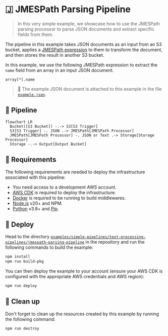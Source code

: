 # 🇯 JMESPath Parsing Pipeline

> In this very simple example, we showcase how to use the JMESPath parsing processor to parse JSON documents and extract specific fields from them.

The pipeline in this example takes JSON documents as an input from an S3 bucket, applies a [JMESPath expression](https://jmespath.org/) to them to transform the document, and then stores the result in another S3 bucket.

In this example, we use the following JMESPath expression to extract the `name` field from an array in an input JSON document.

```jmespath
array[*].name
```

> 💁 The example JSON document is attached to this example in the file [`example.json`](/examples/simple-pipelines/jmespath-parsing-pipeline/example.json).

## :dna: Pipeline

```mermaid
flowchart LR
  Bucket([S3 Bucket]) -.-> S3[S3 Trigger]
  S3[S3 Trigger] -. JSON .-> JMESPath[JMESPath Processor]
  JMESPath[JMESPath Processor] -. JSON or Text .-> Storage[Storage Processor]
  Storage -.-> Output[Output Bucket]
```

## 📝 Requirements

The following requirements are needed to deploy the infrastructure associated with this pipeline:

- You need access to a development AWS account.
- [AWS CDK](https://docs.aws.amazon.com/cdk/latest/guide/getting_started.html#getting_started_install) is required to deploy the infrastructure.
- [Docker](https://docs.docker.com/get-docker/) is required to be running to build middlewares.
- [Node.js](https://nodejs.org/en/download/) v20+ and NPM.
- [Python](https://www.python.org/downloads/) v3.8+ and [Pip](https://pip.pypa.io/en/stable/installation/).

## 🚀 Deploy

Head to the directory [`examples/simple-pipelines/text-processing-pipelines/jmespath-parsing-pipeline`](/examples/simple-pipelines/text-processing-pipelines/jmespath-parsing-pipeline) in the repository and run the following commands to build the example:

```bash
npm install
npm run build-pkg
```

You can then deploy the example to your account (ensure your AWS CDK is configured with the appropriate AWS credentials and AWS region):

```bash
npm run deploy
```

## 🧹 Clean up

Don't forget to clean up the resources created by this example by running the following command:

```bash
npm run destroy
```
